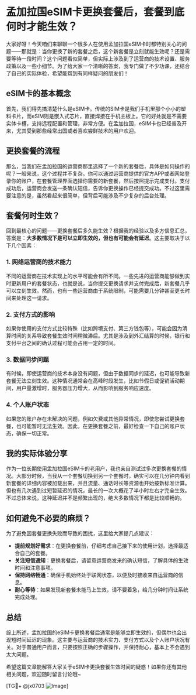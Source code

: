 # 孟加拉国eSIM卡更换套餐后，套餐到底何时才能生效？

大家好呀！今天咱们来聊聊一个很多人在使用孟加拉国eSIM卡时都特别关心的问题——那就是：当你更换了新的套餐之后，这个新套餐是立刻就能生效呢？还是需要等待一段时间？这个问题看似简单，但实际上涉及到了运营商的技术设置、服务政策以及一些小细节。为了给大家一个清晰的答案，我专门做了不少功课，还结合了自己的实际体验，希望能帮到有同样疑问的朋友们！

## eSIM卡的基本概念

首先，我们得先搞清楚什么是eSIM卡。传统的SIM卡是我们手机里那个小小的塑料卡片，而eSIM则是嵌入式芯片，直接焊接在手机主板上。它的好处就是不需要实体卡槽，支持远程配置和管理，非常方便。在孟加拉国，eSIM卡也已经普及开来，尤其受到那些经常出国或者喜欢尝鲜技术的用户欢迎。

## 更换套餐的流程

那么，当我们在孟加拉国的运营商那里选择了一个新的套餐后，具体是如何操作的呢？一般来说，这个过程并不复杂。你可以通过运营商提供的官方APP或者网站登录你的账户，在套餐管理界面选择你需要的新套餐，然后按照提示完成支付。支付成功后，运营商会发送一条确认短信，告诉你更换操作已经提交成功。不过这里需要注意的是，虽然看起来很简单，但背后可能涉及不少复杂的后台处理。

## 套餐何时生效？

回到最核心的问题——更换套餐后多久能生效？根据我的经验以及多方信息汇总，答案是：**大多数情况下是可以立即生效的，但也有可能会有延迟**。这主要取决于以下几个因素：

### 1. **网络运营商的技术能力**
不同的运营商在技术实现上的水平可能会有所不同。一些先进的运营商能够做到实时更新用户的套餐状态，也就是说，当你提交更换请求并支付完成后，新套餐几乎可以立刻生效。然而，也有一些运营商由于系统限制，可能需要几分钟甚至更长时间来处理这一请求。

### 2. **支付方式的影响**
如果你使用的支付方式比较特殊（比如跨境支付、第三方钱包等），可能会因为清算时间的关系导致套餐生效时间稍微滞后。尤其是涉及到外汇结算的时候，银行和支付平台之间的确认过程可能会占用一定的时间。

### 3. **数据同步问题**
有时候，即使运营商的技术本身没有问题，但由于数据同步的延迟，也可能导致新套餐无法立刻生效。这种情况通常会在高峰时段发生，比如节假日或促销活动期间，用户量激增时，服务器压力增大，从而影响到服务响应速度。

### 4. **个人账户状态**
如果您的账户存在未解决的问题，例如欠费或其他异常情况，即使您尝试更换套餐，也可能暂时无法生效。因此，在更换套餐之前，最好检查一下自己的账户状态，确保一切正常。

## 我的实际体验分享

作为一位长期使用孟加拉国eSIM卡的老用户，我也亲自测试过多次更换套餐的情况。大部分时候，当我从一个套餐切换到另一个套餐时，确实可以在几分钟内看到新套餐的详细内容被加载出来，并且流量、通话时长等资源也开始按新标准计算。但也有几次遇到过短暂延迟的情况，最长的一次大概花了半小时左右才完全生效。不过总体来说，这种延迟并不是频繁出现的，绝大多数情况下都是比较顺畅的。

## 如何避免不必要的麻烦？

为了避免因套餐更换失败而导致的困扰，这里给大家提几点建议：

- **提前规划好需求**：在更换套餐前，仔细考虑自己接下来的使用计划，选择最适合自己的套餐。
- **关注短信通知**：更换套餐后，请留意运营商发来的确认短信，了解具体的生效时间和注意事项。
- **保持网络畅通**：确保手机始终处于联网状态，以便及时接收来自运营商的信息。
- **耐心等待**：如果发现新套餐未能马上生效，请不要着急，给几分钟时间让系统完成处理。

## 总结

综上所述，孟加拉国的eSIM卡更换套餐后通常是能够立即生效的，但偶尔也会出现短时间延迟的现象。这主要与运营商的技术实力、支付方式以及个人账户状况有关。对于普通用户而言，只要按照正确的步骤操作，并保持耐心，基本上不会遇到太大问题。

希望这篇文章能解答大家关于eSIM卡更换套餐生效时间的疑惑！如果你还有其他相关问题，欢迎随时留言讨论哦~

[TG💪+ @jx0703 ![Image](https://github.com/user-attachments/assets/dbca1d08-cadb-493c-b0ec-ad6f7a83f270)]